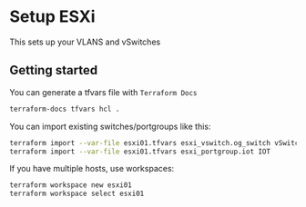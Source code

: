 # Setup ESXi
This sets up your VLANS and vSwitches

## Getting started
You can generate a tfvars file with `Terraform Docs`
```sh
terraform-docs tfvars hcl .
```
  
You can import existing switches/portgroups like this:
```sh
terraform import --var-file esxi01.tfvars esxi_vswitch.og_switch vSwitch0
terraform import --var-file esxi01.tfvars esxi_portgroup.iot IOT
```

If you have multiple hosts, use workspaces:
```sh
terraform workspace new esxi01
terraform workspace select esxi01
```